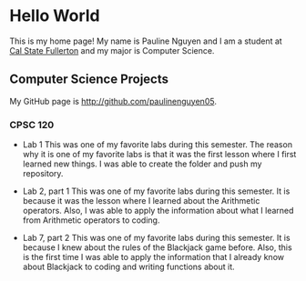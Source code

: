 # Hello World

This is my home page! My name is Pauline Nguyen and I am a student at [Cal State Fullerton](http://www.fullerton.edu/) and my major is Computer Science.

## Computer Science Projects

My GitHub page is http://github.com/paulinenguyen05.

### CPSC 120

* Lab 1 
This was one of my favorite labs during this semester. The reason why it is one of my favorite labs is that it was the first lesson where I first learned new things. I was able to create the folder and push my repository. 

* Lab 2, part 1 
This was one of my favorite labs during this semester. It is because it was the lesson where I learned about the Arithmetic operators. Also, I was able to apply the information about what I learned from Arithmetic operators to coding.

* Lab 7, part 2 
This was one of my favorite labs during this semester. It is because I knew about the rules of the Blackjack game before. Also, this is the first time I was able to apply the information that I already know about Blackjack to coding and writing functions about it.